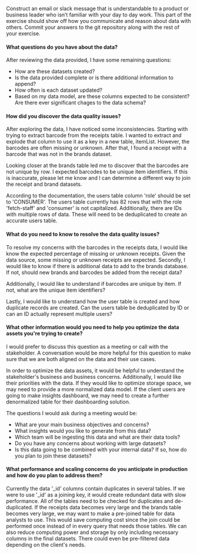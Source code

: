 Construct an email or slack message that is understandable to a product or business leader who isn’t
 familiar with your day to day work. This part of the exercise should show off how you communicate and 
 reason about data with others. Commit your answers to the git repository along with the rest of your exercise.

#### What questions do you have about the data?
After reviewing the data provided, I have some remaining questions:
 - How are these datasets created?
 - Is the data provided complete or is there additional information to append?
 - How often is each dataset updated?
 - Based on my data model, are these columns expected to be consistent? Are there ever significant chages to the data schema?


#### How did you discover the data quality issues?
After exploring the data, I have noticed some inconsistencies. Starting with trying to extract barcode from the receipts table. I wanted to extract and explode that column to use it as a key in a new table, itemList. However, the barcodes are often missing or unknown. After that, I found a receipt with a barcode that was not in the brands dataset. 

Looking closer at the brands table led me to discover that the barcodes are not unique by row. I expected barcodes to be unique item identifiers. If this is inaccurate, please let me know and I can determine a different way to join the receipt and brand datasets.

According to the documentation, the users table column 'role' should be set to 'CONSUMER'. The users table currently has 82 rows that with the role 'fetch-staff' and 'consumer' is not capitalized. Additionally, there are IDs with multiple rows of data. These will need to be deduplicated to create an accurate users table.


#### What do you need to know to resolve the data quality issues?
To resolve my concerns with the barcodes in the receipts data, I would like know the expected percentage of missing or unknown receipts. Given the data source, some missing or unknown receipts are expected. 
Secondly, I would like to know if there is additional data to add to the brands database. If not, should new brands and barcodes be added from the receipt data?

Additionally, I would like to understand if barcodes are unique by item. If not, what are the unique item identifiers?

Lastly, I would like to understand how the user table is created and how duplicate records are created. Can the users table be deduplicated by ID or can an ID actually represent multiple users?


#### What other information would you need to help you optimize the data assets you're trying to create?
I would prefer to discuss this question as a meeting or call with the stakeholder. A conversation would be more helpful for this question to make sure that we are both aligned on the data and their use cases.

In order to optimize the data assets, it would be helpful to understand the stakeholder's business and business concerns.
Additionally, I would like their priorities with the data. If they would like to optimize storage space, we may need to provide a more normalized data model. If the client users are going to make insights dashboard, we may need to create a further denormalized table for their dashboarding solution.

The questions I would ask during a meeting would be:
- What are your main business objectives and concerns?
- What insights would you like to generate from this data?
- Which team will be ingesting this data and what are their data tools?
- Do you have any concerns about working with large datasets?
- Is this data going to be combined with your internal data? If so, how do you plan to join these datasets?

#### What performance and scaling concerns do you anticipate in production and how do you plan to address them?
Currently the data '_id' columns contain duplicates in several tables. If we were to use '_id' as a joining key, it would create redundant data with slow performance. All of the tables need to be checked for duplicates and de-duplicated. 
If the receipts data becomes very large and the brands table becomes very large, we may want to make a pre-joined table for data analysts to use. This would save computing cost since the join could be performed once instead of in every query that needs those tables. We can also reduce computing power and storage by only including necessary columns in the final datasets. There could even be pre-filtered data depending on the client's needs.